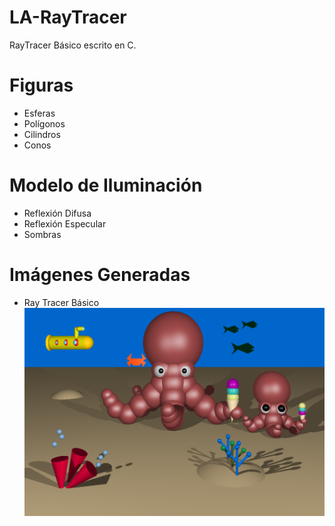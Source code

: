 # LA-RayTracer
RayTracer Básico escrito en C. 

# Figuras
- Esferas
- Polígonos
- Cilindros
- Conos

# Modelo de Iluminación
- Reflexión Difusa
- Reflexión Especular
- Sombras

# Imágenes Generadas
- Ray Tracer Básico
![alt tag](https://github.com/LJCG/LA-RayTracer/blob/master/Imagenes%20PNG%20-%20JPG/Mother_Octopus-Chaves_Salazar_Vega.png)

